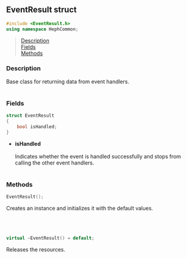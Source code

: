 ## EventResult struct
```c++
#include <EventResult.h>
using namespace HephCommon;
```

> [Description](#description)<br>
[Fields](#fields)<br>
[Methods](#methods)



### Description
Base class for returning data from event handlers.
<br><br>


### Fields

```c++
struct EventResult
{
	bool isHandled;
}
```

- **isHandled**
<br><br>
Indicates whether the event is handled successfully and stops from calling the other event handlers.
<br><br>



### Methods

```c++
EventResult();
```
Creates an instance and initializes it with the default values.
<br><br><br><br>

```c++
virtual ~EventResult() = default;
```
Releases the resources.

